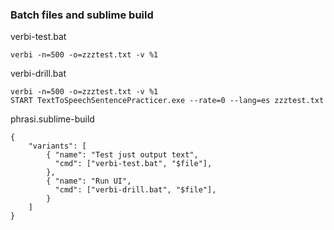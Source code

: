 ### Batch files and sublime build

verbi-test.bat

    verbi -n=500 -o=zzztest.txt -v %1

verbi-drill.bat

    verbi -n=500 -o=zzztest.txt -v %1
    START TextToSpeechSentencePracticer.exe --rate=0 --lang=es zzztest.txt

phrasi.sublime-build

    {
        "variants": [
            { "name": "Test just output text",
              "cmd": ["verbi-test.bat", "$file"],
            },
            { "name": "Run UI",
              "cmd": ["verbi-drill.bat", "$file"],
            }
        ]
    }
